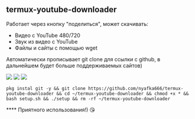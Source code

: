 ## termux-youtube-downloader
Работает через кнопку "поделиться", может скачивать:
- Видео с YouTube 480/720
- Звук из видео с YouTube
- Файлы и сайты с помощью wget

Автоматически прописывает git clone для ссылки с github, в дальнейшем будет больше поддерживаемых сайтов) 

![](https://i.imgur.com/BuMlbvS.jpg)
![](https://i.imgur.com/tfEoVpb.jpg)
![](https://i.imgur.com/Erun7yD.jpg)

```
pkg instal git -y && git clone https://github.com/nyafka666/termux-youtube-downloader && cd ~/termux-youtube-downloader && chmod +x * && bash setup.sh && ./setup && rm -rf ~/termux-youtube-downloader
```

**** Приятного использования!) :kissing_heart: